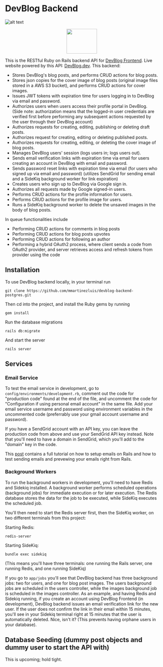# DevBlog Backend
![alt text](https://user-images.githubusercontent.com/75151961/142570132-d4ce33f1-6108-46c3-9681-f883b92a9dc3.png "DevBlog")
<p align="center">
<img src="https://user-images.githubusercontent.com/75151961/142570132-d4ce33f1-6108-46c3-9681-f883b92a9dc3.png" data-canonical-src="https://user-images.githubusercontent.com/75151961/142570132-d4ce33f1-6108-46c3-9681-f883b92a9dc3.png" width="100" height="81" />
</p>

This is the RESTful Ruby on Rails backend API for [DevBlog Frontend](https://github.com/mmartinezluis/devblog-frontend). Live website powered by this API: [DevBlog.dev](https://devblog.dev). This backend:

* Stores DevBlog's blog posts, and performs CRUD actions for blog posts.
* Stores json copies for the cover image of blog posts (original image files stored in a AWS S3 bucket), and performs CRUD actions for cover images.
* Issues JWT tokens with expiration time for users logging in to DevBlog via email and password.
* Authorizes users when users access their profile portal in DevBlog.
(Side note: authorization means that the logged-in user credentials are verified first before performing any subsequent actions requested by the user through their DevBlog account)
* Authorizes requests for creating, editing, publishing or deleting draft posts.
* Authorizes request for creating, editing or deleting published posts.
* Authorizes requests for creating, editing, or deleting the cover image of blog posts.
* Manages DevBlog users' session (logs users in; logs users out).
* Sends email verification links with expiration time via email for users creating an account in DevBlog with email and password.
* Sends password reset links with expiration time via email (for users who signed up via email and password) (utilizes SendGrid for sending email and a SideKiq background worker for link expiration)
* Creates users who sign up to DevBlog via Google sign in.
* Authorizes all requests made by Google signed-in users.
* Performs CRUD actions for the profile information for users.
* Performs CRUD actions for the profile image for users.
* Runs a SideKiq background worker to delete the unsaved images in the body of blog posts.

In queue functionalities include
* Performing CRUD actions for comments in blog posts
* Performing CRUD actions for blog posts upvotes 
* Performing CRUD actions for following an author
* Performing a hybrid OAuth2 process, where client sends a code from OAuth2 provider, and server retrieves access and refresh tokens from provider using the code 

## Installation
To use DevBlog backend locally, in your terminal run
```
git clone https://github.com/mmartinezluis/devblog-backend-postgres.git
```

Then cd into the project, and install the Ruby gems by running
```
gem install
```

Run the database migrations
```
rails db:migrate
```

And start the server
```
rails server
```

## Services 
### Email Service
To test the email service in development, go to `config/environments/development.rb`, comment out the code for "production code" found at the end of the file, and uncomment the code for "Configuration if using personal email account" in the same file. Add your email service username and password using environment variables in the uncommented code (preferrably use your gmail account username and password).

If you have a SendGrid account with an API key, you can leave the production code from above and use your SendGrid API key instead. Note that you'll need to have a domain in SendGrid, which you'll add to the "domain" key in the code.

This [post](https://dev.to/morinoko/sending-emails-in-rails-with-action-mailer-and-gmail-35g4) contains a full tutorial on how to setup emails on Rails and how to test sending emails and prevewing your emails right from Rails. 

### Background Workers
To run the background workers in development, you'll need to have Redis and Sidekiq installed. A background worker performs scheduled operations (background jobs) for immediate execution or for later execution. The Redis database stores the data for the job to be executed, while SideKiq executes the scheduled job.

You'll then need to start the Redis server first, then the SideKiq worker, on two different terminals from this project:

Starting Redis:
```
redis-server
```
Starting SideKiq:
```
bundle exec sidekiq
```
(This means you'll have three terminals: one running the Rails server, one running Redis, and one running SideKiq)

If you go to `app/jobs` you'll see that DevBlog backend has three background jobs: two for users, and one for blog post images. The users background jobs are scheduled in the users controller, while the images background job is scheduled in the images controller. As an example, and having Redis and Sidekiq running, if you create an account using DevBlog Frontend (in development), DevBlog backend issues an email verification link for the new user. If the user does not confirm the link in their email within 15 minutes, you'll see in your Sidekiq terminal right at 15 minutes that the user is automatically deleted. Nice, isn't it? (This prevents having orphane users in your database).

## Database Seeding (dummy post objects and dummy user to start the API with)
This is upcoming; hold tight.


<!-- * System dependencies
* Configuration
* Database creation
* Database initialization
* How to run the test suite
* Services (job queues, cache servers, search engines, etc.)
* Deployment instructions -->

